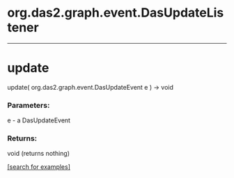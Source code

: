 # org.das2.graph.event.DasUpdateListener
***
<a name="update"></a>
# update
update( org.das2.graph.event.DasUpdateEvent e ) &rarr; void



### Parameters:
e - a DasUpdateEvent

### Returns:
void (returns nothing)


<a href="https://github.com/autoplot/dev/search?q=update&unscoped_q=update">[search for examples]</a>

